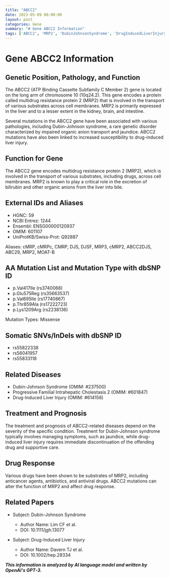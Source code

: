 ```yaml
---
title: "ABCC2"
date: 2023-05-09 00:00:00
layout: post
categories: Gene
summary: "# Gene ABCC2 Information"
tags: ['ABCC2', 'MRP2', 'DubinJohnsonSyndrome', 'DrugInducedLiverInjury', 'DrugResponse', 'Mutation', 'TransportProtein', 'LiverDisease']
---
```


# Gene ABCC2 Information

## Genetic Position, Pathology, and Function
The ABCC2 (ATP Binding Cassette Subfamily C Member 2) gene is located on the long arm of chromosome 10 (10q24.2). This gene encodes a protein called multidrug resistance protein 2 (MRP2) that is involved in the transport of various substrates across cell membranes. MRP2 is primarily expressed in the liver and to a lesser extent in the kidney, brain, and intestine.

Several mutations in the ABCC2 gene have been associated with various pathologies, including Dubin-Johnson syndrome, a rare genetic disorder characterized by impaired organic anion transport and jaundice. ABCC2 mutations have also been linked to increased susceptibility to drug-induced liver injury.

## Function for Gene
The ABCC2 gene encodes multidrug resistance protein 2 (MRP2), which is involved in the transport of various substrates, including drugs, across cell membranes. MRP2 is known to play a critical role in the excretion of bilirubin and other organic anions from the liver into bile. 

## External IDs and Aliases
- HGNC: 59
- NCBI Entrez: 1244
- Ensembl: ENSG00000120937
- OMIM: 601107
- UniProtKB/Swiss-Prot: Q92887

Aliases: cMRP, cMRPc, CMRP, DJS, DJSF, MRP3, cMRP2, ABCC2DJS, ABC29, MRP2, MOAT-B

## AA Mutation List and Mutation Type with dbSNP ID
- p.Val417Ile (rs3740066)
- p.Glu575Reg (rs35663537)
- p.Val695Ile (rs17740867)
- p.Thr859Ala (rs17222723)
- p.Lys1209Arg (rs2238136)

Mutation Types: Missense

## Somatic SNVs/InDels with dbSNP ID
- rs55822338
- rs56041957
- rs55833118

## Related Diseases
- Dubin-Johnson Syndrome (OMIM: #237500)
- Progressive Familial Intrahepatic Cholestasis 2 (OMIM: #601847)
- Drug-Induced Liver Injury (OMIM: #614156)

## Treatment and Prognosis
The treatment and prognosis of ABCC2-related diseases depend on the severity of the specific condition. Treatment for Dubin-Johnson syndrome typically involves managing symptoms, such as jaundice, while drug-induced liver injury requires immediate discontinuation of the offending drug and supportive care.

## Drug Response
Various drugs have been shown to be substrates of MRP2, including anticancer agents, antibiotics, and antiviral drugs. ABCC2 mutations can alter the function of MRP2 and affect drug response.

## Related Papers

- Subject: Dubin-Johnson Syndrome
  - Author Name: Lim CF et al.
  - DOI: 10.1111/jgh.13077

- Subject: Drug-Induced Liver Injury
  - Author Name: Davern TJ et al.
  - DOI: 10.1002/hep.28334

**_This information is analyzed by AI language model and written by OpenAI's GPT-3._**